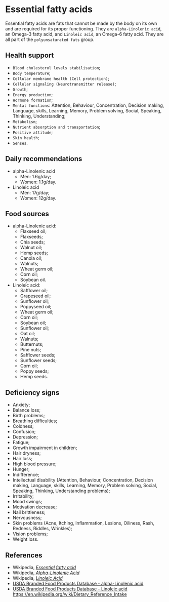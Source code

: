 # Essential fatty acids
Essential fatty acids are fats that cannot be made by the body on its own and are required for its proper functioning. They are `alpha-Linolenic acid`, an Omega-3 fatty acid, and `Linoleic acid`, an Omega-6 fatty acid. They are all part of the `polyunsaturated fats` group.

## Health support
- `Blood cholesterol levels stabilisation`;
- `Body temperature`;
- `Cellular membrane health (Cell protection)`;
- `Cellular signaling (Neurotransmitter release)`;
- `Growth`;
- `Energy production`;
- `Hormone formation`;
- `Mental functions`: Attention, Behaviour, Concentration, Decision making, Language, skills, Learning, Memory, Problem solving, Social, Speaking, Thinking, Understanding;
- `Metabolism`;
- `Nutrient absorption and transportation`;
- `Positive attitude`;
- `Skin health`;
- `Senses`.

## Daily recommendations
- alpha-Linolenic acid
    - Men: 1.6g/day;
    - Women: 1.1g/day.
- Linoleic acid
    - Men: 17g/day;
    - Women: 12g/day.

## Food sources
- alpha-Linolenic acid:
    - Flaxseed oil;
    - Flaxseeds;
    - Chia seeds;
    - Walnut oil;
    - Hemp seeds;
    - Canola oil;
    - Walnuts;
    - Wheat germ oil;
    - Corn oil;
    - Soybean oil.
- Linoleic acid:
    - Safflower oil;
    - Grapeseed oil;
    - Sunflower oil;
    - Poppyseed oil;
    - Wheat germ oil;
    - Corn oil;
    - Soybean oil;
    - Sunflower oil;
    - Oat oil;
    - Walnuts;
    - Butternuts;
    - Pine nuts;
    - Safflower seeds;
    - Sunflower seeds;
    - Corn oil;
    - Poppy seeds;
    - Hemp seeds.

## Deficiency signs
- Anxiety;
- Balance loss;
- Birth problems;
- Breathing difficulties;
- Coldness;
- Confusion;
- Depression;
- Fatigue;
- Growth impairment in children;
- Hair dryness;
- Hair loss;
- High blood pressure;
- Hunger;
- Indifference;
- Intellectual disability (Attention, Behaviour, Concentration, Decision making, Language, skills, Learning, Memory, Problem solving, Social, Speaking, Thinking, Understanding problems);
- Irritability;
- Mood swings;
- Motivation decrease;
- Nail brittleness;
- Nervousness;
- Skin problems (Acne, Itching, Inflammation, Lesions, Oiliness, Rash, Redness, Riddles, Wrinkles);
- Vision problems;
- Weight loss.

## References
- Wikipedia, [_Essential fatty acid_](https://en.wikipedia.org/wiki/Essential_fatty_acid)
- Wikipedia, [_Alpha-Linolenic Acid_](https://en.wikipedia.org/wiki/Alpha-Linolenic_acid)
- Wikipedia, [_Linoleic Acid_](https://en.wikipedia.org/wiki/Linoleic_acid)
- [USDA Branded Food Products Database - alpha-Linolenic acid](https://ndb.nal.usda.gov/ndb/nutrients/report/nutrientsfrm?max=1000&offset=0&totCount=0&nutrient1=619&nutrient2=&nutrient3=&subset=0&sort=c&measureby=g)
- [USDA Branded Food Products Database - Linoleic acid](https://ndb.nal.usda.gov/ndb/nutrients/report/nutrientsfrm?max=1000&offset=0&totCount=0&nutrient1=618&nutrient2=&nutrient3=&subset=0&sort=c&measureby=g)
https://en.wikipedia.org/wiki/Dietary_Reference_Intake